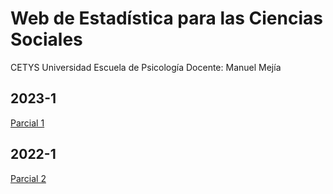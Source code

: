 # Web de Estadística para las Ciencias Sociales

CETYS Universidad
Escuela de Psicología
Docente: Manuel Mejía

## 2023-1

[Parcial 1](2023-1/2023-1_Estadistica_Parcial_1.md)


## 2022-1

[Parcial 2](2022-1/2022-1_Estadistica_Parcial_2.md)

